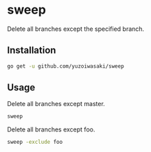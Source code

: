 # sweep

Delete all branches except the specified branch.

## Installation

```sh
go get -u github.com/yuzoiwasaki/sweep
```

## Usage

Delete all branches except master.

```sh
sweep
```

Delete all branches except foo.

```sh
sweep -exclude foo
```
